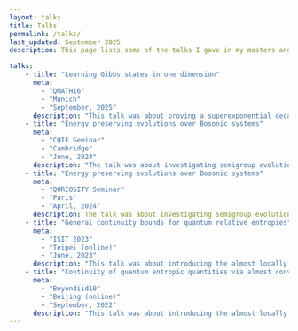 ```yaml
---
layout: talks
title: Talks
permalink: /talks/
last_updated: September 2025
description: This page lists some of the talks I gave in my masters and PhD.

talks:
    - title: "Learning Gibbs states in one dimension"
      meta:
        - "QMATH16"
        - "Munich"
        - "September, 2025"
      description: "This talk was about proving a superexponential decay of the Belavkin–Staszewski conditional mutual information for local, translation-invariant Gibbs states in one dimension at arbitrary positive temperature. By combining this result with a strengthened recovery bound, my collaborators and I constructed a matrix product operator approximation of these Gibbs states that achieves subpolynomial complexity in $N/\\varepsilon$, where $N$ is the system size and $\\varepsilon$ the reconstruction error in trace distance. Using local tomography combined with the MPO reconstruction, I then proposed an algorithm for reconstructing such Gibbs states from measurement data with runtime polynomial in $N/\\varepsilon$."
    - title: "Energy preserving evolutions over Bosonic systems"
      meta:
        - "CQIF Seminar"
        - "Cambridge"
        - "June, 2024"
      description: "The talk was about investigating semigroup evolutions in bosonic quantum systems, focusing on how to handle the mathematical complications that arise from unbounded creation and annihilation operators. Together with my coauthors we developed a framework using non-commutative Sobolev spaces and adapted generation theorems to make these quantum evolutions mathematically rigorous, with applications in perturbation analysis of quantum error correction codes."
    - title: "Energy preserving evolutions over Bosonic systems"
      meta:
        - "QURIOSITY Seminar"
        - "Paris"
        - "April, 2024"
      description: The talk was about investigating semigroup evolutions in bosonic quantum systems, focusing on how to handle the mathematical complications that arise from unbounded creation and annihilation operators. Together with my coauthors we developed a framework using non-commutative Sobolev spaces and adapted generation theorems to make these quantum evolutions mathematically rigorous, with applications in perturbation analysis of quantum error correction codes.
    - title: "General continuity bounds for quantum relative entropies"
      meta:
        - "ISIT 2023"
        - "Teipei (online)"
        - "June, 2023"
      description: "This talk was about introducing the almost locally affine (ALAFF) method that we based on proofs by Alicki, Fannes, and Winter, to prove continuity bounds for various entropic quantities. As a proof of concept we applied the method to the Umegaki relative entropy, recovering known almost tight bounds and proving new continuity bounds. Then we examined the use of it on the Belavkin-Staszewski relative entropy, yielding novel explicit bounds for BS-conditional entropy, BS-mutual and BS-conditional mutual information."
    - title: "Continuity of quantum entropic quantities via almost convexity"
      meta:
        - "Beyondiid10"
        - "Beijing (online)"
        - "September, 2022"
      description: "This talk was about introducing the almost locally affine (ALAFF) method that we based on proofs by Alicki, Fannes, and Winter, to prove continuity bounds for various entropic quantities. As a proof of concept we applied the method to the Umegaki relative entropy, recovering known almost tight bounds and proving new continuity bounds. Then we examined the use of it on the Belavkin-Staszewski relative entropy, yielding novel explicit bounds for BS-conditional entropy, BS-mutual and BS-conditional mutual information."
---
```


